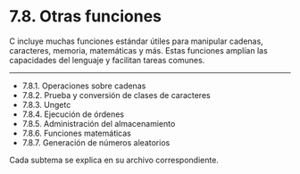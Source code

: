 # 7.8. Otras funciones

C incluye muchas funciones estándar útiles para manipular cadenas, caracteres, memoria, matemáticas y más. Estas funciones amplían las capacidades del lenguaje y facilitan tareas comunes.

---

- 7.8.1. Operaciones sobre cadenas
- 7.8.2. Prueba y conversión de clases de caracteres
- 7.8.3. Ungetc
- 7.8.4. Ejecución de órdenes
- 7.8.5. Administración del almacenamiento
- 7.8.6. Funciones matemáticas
- 7.8.7. Generación de números aleatorios

Cada subtema se explica en su archivo correspondiente.
